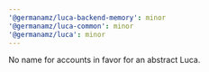```yaml
---
'@germanamz/luca-backend-memory': minor
'@germanamz/luca-common': minor
'@germanamz/luca': minor
---
```


No name for accounts in favor for an abstract Luca.
